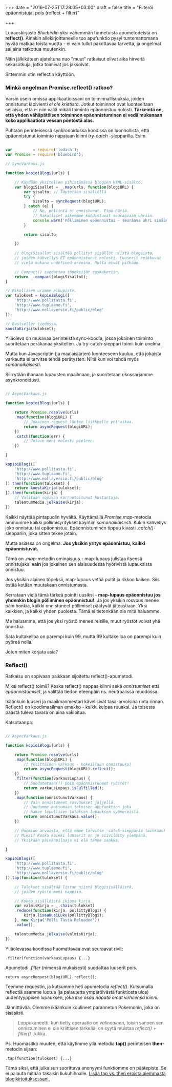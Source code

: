 +++
date = "2016-07-25T17:28:05+03:00"
draft = false
title = "Filteröi epäonnistujat pois (reflect + filter)"

+++

Lupauskirjasto *Bluebirdin* yksi vähemmän tunnetuista apumetodeista on **reflect()**. Ainakin allekirjoittaneelle tuo apufunktio pysyi tuntemattomana hyvää matkaa toista vuotta - ei vain tullut pakottavaa tarvetta, ja ongelmat sai aina ratkottua muutenkin.

Näin jälkikäteen ajateltuna nuo "muut" ratkaisut olivat aika hirveitä sekasotkuja, jotka toimivat jos jaksoivat. 

Sittemmin otin reflectin käyttöön.

### Minkä ongelman Promise.reflect() ratkoo?

Varsin usein omissa applikaatioissani on toiminnallisuuksia, joiden onnistunut läpivienti *ei ole kriittistä*. Jotkut toiminnot ovat luonteeltaan sellaisia, että ei niin väliä mikäli toiminto epäonnistuu nolosti. **Tärkeintä on, että yhden vähäpätöisen toiminnon epäonnistuminen ei vedä mukanaan koko applikaatiota vessan pöntöstä alas.**

Puhtaan perinteisessä synkronoidussa koodissa on luonnollista, että epäonnistunut toiminto napataan kiinni *try-catch* -siepparilla. Esim.

```javascript

var _       = require('lodash');
var Promise = require('bluebird');

// SyncVarkaus.js

function kopioiBlogi(urls) {

	// Käydään yksitellen pihistämässä blogien HTML-sisältö.
	var blogiSisallot = _.map(urls, function(blogiURL) {
		var sisalto; // Täytetään sisällöllä
		try {
			sisalto = syncRequest(blogiURL);
		} catch (e) {
			// No, pöllintä ei onnistunut. Eipä hätiä.
			// Rikolliset aikeemme kohdistuvat seuraavaan uhriin.
			console.warn('Pölliminen epäonnistui - seuraava uhri sisään.');
		}	

		return sisalto;	

	})
	
	// blogiSisallot sisältää pöllityt sisällöt niistä blogeista,
	// joiden kähvellys EI epäonnistunut nolosti. Luuserit roikkuvat
	// vielä mukana undefined-arvoina. Mutta eivät pitkään.

	// Compact() suodattaa töpeksijät roskakoriin.
	return _.compact(blogiSisallot);
}

// Rikollisen uramme alkupiste.
var tulokset = kopioiBlogi([
	'http://www.pollitasta.fi',
	'http://www.tuplaamo.fi',
	'http://www.nollaversio.fi/public/blog'
]);

// Bestseller tiedossa.
koostaKirja(tulokset);

```

Ylläoleva on mukavaa perinteistä sync-koodia, jossa jokainen toiminto suoritetaan peräkanaa yksitellen. Ja try-catch-sieppari toimii kuin unelma.

Mutta kun Javascriptin (ja maalaisjärjen) luonteeseen kuuluu, että jokaista varkautta ei tarvitse tehdä perätysten. Niitä kun voi tehdä myös *samanaikaisesti*.

Siirrytään ihanaan lupausten maailmaan, ja suoritetaan rikossarjamme asynkronoidusti.

```javascript

// AsyncVarkaus.js

function kopioiBlogi(urls) {

	return Promise.resolve(urls)
	.map(function(blogiURL) {
		// Jokainen request lähtee liikkeelle yht'aikaa.
		return asyncRequest(blogiURL);
	})
	.catch(function(err) {
		// Jotain meni nolosti pieleen.
	})

}

kopioiBlogi([
	'http://www.pollitasta.fi',
	'http://www.tuplaamo.fi',
	'http://www.nollaversio.fi/public/blog'
]).then(function(tulokset) {
	return koostaKirja(tulokset);
}).then(function(kirja) {
	// Valitaan sopivan korruptoitunut kustantaja.
	talentumMedia.julkaise(kirja);
})

```

Kaikki näyttää pintapuolin hyvältä. Käyttämällä *Promise.map*-metodia ammumme kaikki pöllimisyritykset käyntiin *samanaikaisesti*. Kukin kähvellys joko onnistuu tai epäonnistuu. Epäonnistuminen tippuu kivasti *.catch()*-sieppariin, joka sitten tekee jotain.

Mutta asiassa on ongelma. **Jos yksikin yritys epäonnistuu, kaikki epäonnistuvat.**

Tämä on *.map*-metodin ominaisuus - map-lupaus julistaa itsensä onnistujaksi **vain** jos jokainen sen alaisuudessa hyörivistä lupauksista onnistuu.

Jos yksikin alainen töpeksii, map-lupaus vetää pultit ja rikkoo kaiken. Siis estää ketään muutakaan onnistumasta. 

Kerrataan vielä tämä tärkeä pointti uusiksi - **map-lupaus epäonnistuu jos yhdenkin blogin pölliminen epäonnistuu!**. Ja jos yksikin rosvous menee päin honkia, kaikki onnistuneet pöllimiset päätyvät jäteastiaan. Yksi kaikkien, ja kaikki yhden puolesta. Tämä ei tietenkään ole mitä haluamme.

Me haluamme, että jos yksi ryöstö menee reisille, muut ryöstöt voivat yhä onnistua. 

Sata kultakelloa on parempi kuin 99, mutta 99 kultakelloa on parempi kuin pyöreä nolla.

Joten miten korjata asia?

### Reflect()

Ratkaisu on sopivaan paikkaan sijoitettu reflect()-apumetodi. 

Miksi reflect() toimii? Koska reflect() nappaa kiinni sekä *onnistumiset* että *epäonnistumiset*, ja välittää tiedon eteenpäin ns. neutraalissa muodossa. 

Ikäänkuin luuseri ja maailmanmestari kävelisivät tasa-arvoisina rinta rinnan. Reflect() on koodimaailman emakko - kaikki kelpaa ruuaksi. Ja toisesta päästä tuleva tavara on aina vakioitua.

Katsotaanpa:

```javascript

// AsyncVarkaus.js

function kopioiBlogi(urls) {

	return Promise.resolve(urls)
	.map(function(blogiURL) {
		// Yksittäinen varkaus - kokeillaan onnistuuko?
		return asyncRequest(blogiURL).reflect();
	})
	.filter(function(varkausLupaus) {
		// Suodatetaan(!) pois epäonnistuneet ryöstöt!
		return varkausLupaus.isFulfilled();
	})
	.map(function(onnistunutVarkaus) {
		// Vain onnistuneet rosvoukset jäljellä.
		// Joudumme kutsumaan teknisen apufunktion joka
		// hakee lopullisen tuloksen lupauksen syövereistä.
		return onnistunutVarkaus.value();
	})

	// Huomion arvoista, että emme tarvitse -catch-siepparia lainkaan!
	// Miksi? Koska kaikki luuserit on jo siivilöity ylempänä.
	// Yksikään päivänpilaaja ei elä tänne saakka.

}

kopioiBlogi([
	'http://www.pollitasta.fi',
	'http://www.tuplaamo.fi',
	'http://www.nollaversio.fi/public/blog'
]).tap(function(tulokset) {

	// Tulokset sisältää listan niistä blogisisällöistä, 
	// joiden ryöstö meni nappiin. 

	// Kokoa sisällöistä ikioma kirja.
	var valmisKirja = _.chain(tulokset)
	.reduce(function(kirja, pollittyBlogi) {
		kirja.lisaaUusiLuku(pollittyBlogi);
	}, new Kirja('Pölli Tästä Reloaded'))
	.value();

	talentumMedia.julkaise(valmisKirja);
})

```

Ylläolevassa koodissa huomattavaa ovat seuraavat rivit:

```.filter(function(varkausLupaus) {...}```

Apumetodi *.filter* (nimensä mukaisesti) suodattaa luuserit pois.

```return asyncRequest(blogiURL).reflect();```

Teemme requestin, ja kutsumme heti apumetodia *reflect()*. Kutsumalla reflectiä saamme luotua
(ja palautetta ympäröivästä funktiosta ulos) uudentyyppisen lupauksen, joka *itse osaa napata
omat virheensä kiinni.* 

Jännittävää. Olemme ikäänkuin koulineet parannetun Pokemonin, joka on sisäsiisti.

> Loppukaneetti: kun tietty operaatio on *valinnainen*, toisin sanoen sen onnistuminen ei ole kriittisen tärkeää, on syytä muistaa *reflect() + filter()* -kikka.

Ps. Huomasitko muuten, että käytimme yllä metodia **tap()** perinteisen **then**-metodin sijaan:

```.tap(function(tulokset) {...}```

Tämä siksi, että julkaisun suorittava anonyymi funktiomme on päätepiste. Se ei palauta mitään takaisin liukuhihnalle. [Lisää tap vs. then eroista aiemmasta blogikirjoituksessani.](http://nollaversio.fi/blog/public/nodejs/promise-tap/)





